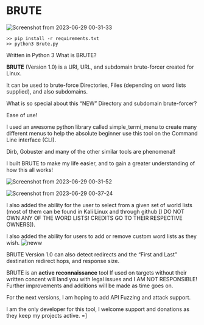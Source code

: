 # BRUTE

![Screenshot from 2023-06-29 00-31-33](https://github.com/Mstrmind-Hack/BRUTE/assets/104036615/f5e8f3ae-301f-47cb-96cb-19b2fc277ee9)
  
    >> pip install -r requirements.txt
    >> python3 Brute.py
    
Written in Python 3 
What is BRUTE?

**BRUTE** (Version 1.0) is a URI, URL, and subdomain brute-forcer created for Linux.

It can be used to brute-force Directories, Files (depending on word lists supplied), and also subdomains.



What is so special about this “NEW”  Directory and subdomain brute-forcer? 

Ease of use! 

I used an awesome python library called simple_termi_menu to create many different menus to help the absolute beginner use this tool on the Command Line interface (CLI).

Dirb, Gobuster and many of the other similar tools are phenomenal!

I built BRUTE to make my life easier, and to gain a greater understanding of how this all works!

![Screenshot from 2023-06-29 00-31-52](https://github.com/Mstrmind-Hack/BRUTE/assets/104036615/398c6de6-d925-4fb1-97f1-adf0f24aacd7)

![Screenshot from 2023-06-29 00-37-24](https://github.com/Mstrmind-Hack/BRUTE/assets/104036615/9b0481c8-c340-43c5-86b3-cd86294a8ce3)



I also added the ability for the user to select from a given set of world lists (most of them can be found in Kali Linux and through github 
[I DO NOT OWN ANY OF THE WORD LISTS! CREDITS GO TO THEIR RESPECTIVE OWNERS]).

I also added the ability for users to add or remove custom word lists as they wish.
![neww](https://github.com/Mstrmind-Hack/BRUTE/assets/104036615/301321a5-8c8c-42d0-9cee-4f4925e1d6fb)


BRUTE Version 1.0 can also detect redirects and the “First and Last” destination redirect hops, and response size.

BRUTE  is an **active reconnaissance** tool If used on targets without their written concent will land you  with legal issues and I AM NOT RESPONSIBLE! 
Further improvements and additions will be made as time goes on. 

For the next versions, I am hoping to add API Fuzzing and attack support.

I am the only developer for this tool, I welcome support and donations as they keep my projects active. =]
